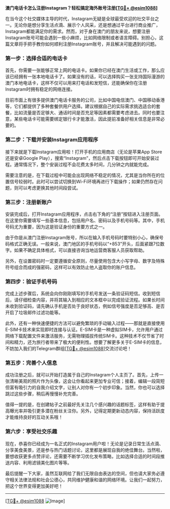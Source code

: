 **澳门电话卡怎么注册Instagram？轻松搞定海外账号注册[[TG💪+ @esim1088](https://t.me/s/esim1088)]**

在当今这个社交媒体主导的时代，Instagram无疑是全球最受欢迎的社交平台之一。无论你是想分享生活点滴、展示个人风采，还是想通过平台进行商业推广，Instagram都能满足你的需求。然而，对于身在澳门的朋友来说，想要注册Instagram账号可能会遇到一些小麻烦，比如网络限制或者语言障碍。别担心，这篇文章将手把手教你如何顺利注册Instagram账号，并且解决可能遇到的问题。

### **第一步：选择合适的电话卡**

首先，你需要一张能够正常上网的电话卡。如果你已经在澳门生活或工作，那么应该已经拥有一张本地电话卡了。如果没有的话，可以选择购买一张支持国际漫游的澳门本地电话卡，这样不仅可以用来打电话和发短信，还能确保你在注册Instagram时拥有稳定的网络连接。

目前市面上有很多提供澳门电话卡服务的公司，比如中国电信澳门、中国移动香港等，它们都提供了多种套餐供用户选择。建议根据自己的实际需求挑选适合的套餐，比如流量是否足够大、通话时间是否充足等因素都需要考虑进去。同时也要注意，某些电话卡可能需要绑定银行卡才能激活，因此提前准备好相关信息是非常必要的。

### **第二步：下载并安装Instagram应用程序**

接下来就是下载Instagram应用啦！打开手机的应用商店（无论是苹果App Store还是安卓Google Play），搜索“Instagram”，然后点击下载按钮即可开始安装过程。通常情况下，整个安装过程不会花费太多时间，几分钟之内就能完成。

需要注意的是，在下载过程中可能会出现网络不稳定的情况，尤其是当你所在的位置信号较弱时。此时可以尝试切换到Wi-Fi环境再进行下载操作；如果仍然存在问题，则可以考虑更换其他时间段尝试。

### **第三步：注册新账户**

安装完成后，打开Instagram应用程序，点击右下角的“注册”按钮进入注册页面。在这里你需要填写一些基本信息，包括用户名、密码以及手机号码等。其中，手机号码尤为重要，因为这是验证身份的重要方式之一。

由于你是从澳门注册Instagram账号，所以在输入手机号码时要特别小心，确保号码格式正确无误。一般来说，澳门地区的手机号码以“+853”开头，后面紧跟7位数字。如果不确定具体格式，可以直接咨询当地运营商客服人员获取帮助。

另外，在设置密码时一定要遵循安全原则，尽量使用包含大小写字母、数字及特殊符号组合而成的强密码，这样可以有效防止他人盗取你的账户信息。

### **第四步：验证手机号码**

完成上述步骤后，系统会向你刚刚填写的手机号发送一条验证码短信。收到短信后，请仔细检查内容，并将其输入到相应的文本框中以完成验证流程。如果长时间未收到验证码，请先确认手机是否处于良好状态，例如信号强度是否足够高、是否开启了垃圾邮件过滤功能等。

此外，还有一种快速便捷的方法可以避免繁琐的手动输入过程——那就是直接使用E-SIM卡技术来实现即时连接与认证。E-SIM卡是一种虚拟SIM卡，允许用户通过网络下载配置文件来激活服务，无需物理插拔传统SIM卡。这种技术不仅节省了时间和精力，还为旅行者带来了极大的便利性。想要了解更多关于E-SIM卡的信息，不妨加入我们的Telegram群组[[TG💪+ @esim1088](https://t.me/s/esim1088)]交流讨论吧！

### **第五步：完善个人信息**

成功注册之后，就可以开始打造属于自己的Instagram个人主页了。首先，上传一张清晰美观的照片作为头像，这会让你看起来更加专业可信；接着，编辑一段简短但富有吸引力的自我介绍文字，让别人对你有一个初步印象。当然，你也可以选择跳过这些步骤，稍后再慢慢补充完善。

值得一提的是，在创建帖子之前最好先关注几个感兴趣的话题标签，这样有助于提高曝光率并吸引更多潜在粉丝关注你。另外，记得定期更新动态内容，保持活跃度才能维持良好的互动关系哦！

### **第六步：享受社交乐趣**

现在，恭喜你已经成为一名正式的Instagram用户啦！无论是记录日常生活点滴、分享美食美景，还是参与热门话题讨论，这里都是展现自我的绝佳舞台。当然啦，要想收获更多点赞评论，还需要不断学习优化发布策略，比如选择合适的时间段推送内容、利用滤镜美化图片等等。

最后提醒一下大家，虽然互联网给了我们无限自由表达的空间，但也请大家务必遵守相关法律法规和社会公德心，共同维护健康和谐的网络环境。让我们一起努力，把这个世界变得更加美好吧！

---

[[TG💪+ @esim1088](https://t.me/s/esim1088) ![Image](https://i.postimg.cc/4NQfJmqS/Snipaste-2025-05-13-00-14-12.png)]